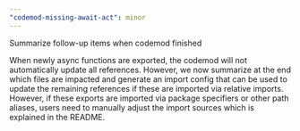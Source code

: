 ```yaml
---
"codemod-missing-await-act": minor
---
```


Summarize follow-up items when codemod finished

When newly async functions are exported, the codemod will not automatically update
all references.
However, we now summarize at the end which files are impacted and generate an import
config that can be used to update the remaining references if these are imported
via relative imports.
However, if these exports are imported via package specifiers or other path aliases,
users need to manually adjust the import sources which is explained in the README.
